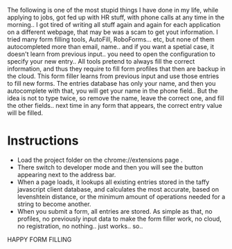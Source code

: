 The following is one of the most stupid things I have done in my life, while applying to jobs, got fed up with HR stuff, with phone calls at any time in the morning.. I got tired of writing all stuff again and again for each application on a different webpage, that may be was a scam to get yout information. I tried many form filling tools, AutoFill, RoboForms... etc, but none of them autocompleted more than email, name.. and if you want a spetial case, it doesn't learn from previous input.. you need to open the configuration to specify your new entry.. All tools pretend to always fill the correct information, and thus they require to fill form profiles that then are backup in the cloud. This form filler learns from previous input and use those entries to fill new forms. The entries database has only your name, and then you autocomplete with that, you will get your name in the phone field.. But the idea is not to type twice, so remove the name, leave the correct one, and fill the other fields.. next time in any form that appears, the correct entry value will be filled.


Instructions
============

- Load the project folder on the chrome://extensions page . 
- There switch to developer mode and then you will see the button appearing next to the address bar. 
- When a page loads, it lookups all existing entries stored in the taffy javascript client database, and calculates the most accurate, based on levenshtein distance, or the minimum amount of operations needed for a string to become another.
- When you submit a form, all entries are stored. As simple as that, no profiles, no previously input data to make the form filler work, no cloud, no registration, no nothing.. just works.. so.. 


HAPPY FORM FILLING
